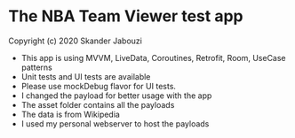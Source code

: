 # The NBA Team Viewer test app

Copyright (c) 2020 Skander Jabouzi

* This app is using MVVM, LiveData, Coroutines, Retrofit, Room, UseCase patterns
* Unit tests and UI tests are available
* Please use mockDebug flavor for UI tests.
* I changed the payload for better usage with the app
* The asset folder contains all the payloads
* The data is from Wikipedia 
* I used my personal webserver to host the payloads
